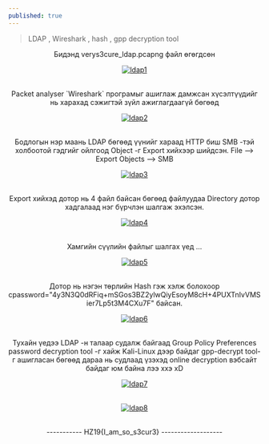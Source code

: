 ```yaml
---
published: true
---
```

> LDAP , Wireshark , hash , gpp decryption tool

<p align="center">
Бидэнд verys3cure_ldap.pcapng файл өгөгдсөн  
</p>

<p align="center">
<a href="https://imgbb.com/"><img src="https://i.ibb.co/wN03Fqy/ldap1.png" alt="ldap1" border="0"></a><br /><a target='_blank' href='https://imgbb.com/'></a><br />
</p>

<p align="center">
Packet analyser `Wireshark` програмыг ашиглаж дамжсан хүсэлтүүдийг нь харахад сэжигтэй зүйл ажиглагдаагүй бөгөөд 
</p>

<p align="center">
<a href="https://ibb.co/4J6Dgfn"><img src="https://i.ibb.co/ZNnw1Jp/ldap2.png" alt="ldap2" border="0"></a><br /><a target='_blank' href='https://imgbb.com/'></a><br />
</p>

<p align="center">
Бодлогын нэр маань LDAP бөгөөд үүнийг хараад HTTP биш SMB -тэй холбоотой гэдгийг ойлгоод Object -г Export хийхээр шийдсэн. File --> Export Objects --> SMB
</p>

<p align="center">
<a href="https://ibb.co/ByPLn1c"><img src="https://i.ibb.co/6HZYXdr/ldap3.png" alt="ldap3" border="0"></a><br /><a target='_blank' href='https://imgbb.com/'></a><br />
</p>

<p align="center">
Export хийхэд дотор нь 4 файл байсан бөгөөд файлуудаа Directory дотор хадгалаад нэг бүрчлэн шалгаж эхэлсэн.
</p>

<p align="center">
<a href="https://imgbb.com/"><img src="https://i.ibb.co/qpG7KJm/ldap4.png" alt="ldap4" border="0"></a><br /><a target='_blank' href='https://imgbb.com/'></a><br />
</p>

<p align="center">
Хамгийн сүүлийн файлыг шалгах үед ...
</p>

<p align="center">
<a href="https://ibb.co/VLS7NVY"><img src="https://i.ibb.co/Rg0xS2T/ldap5.png" alt="ldap5" border="0"></a><br /><a target='_blank' href='https://imgbb.com/'></a><br />
</p>

<p align="center">
Дотор нь нэгэн төрлийн Hash гэж хэлж болохоор cpassword="4y3N3Q0dRFiq+mSGos3BZ2ylwQiyEsoyM8cH+4PUXTnIvVMSier7Lp5t3M4CXu7F" байсан.
</p>

<p align="center">
<a href="https://ibb.co/xHHkh3b"><img src="https://i.ibb.co/C22cBWy/ldap6.png" alt="ldap6" border="0"></a><br /><a target='_blank' href='https://imgbb.com/'></a><br />
</p>

<p align="center">
Тухайн үедээ LDAP -н талаар судалж байгаад Group Policy Preferences password decryption tool -г хайж Kali-Linux дээр байдаг gpp-decrypt tool-г ашигласан бөгөөд дараа нь судлаад үзэхэд online decryption вэбсайт байдаг юм байна лээ ххэ xD
</p>

<p align="center">
<a href="https://ibb.co/FY9H6V6"><img src="https://i.ibb.co/M1bBn6n/ldap7.png" alt="ldap7" border="0"></a><br /><a target='_blank' href='https://imgbb.com/'></a><br />
</p>


<p align="center">
<a href="https://ibb.co/wS7QcjW"><img src="https://i.ibb.co/gSdW4hT/ldap8.png" alt="ldap8" border="0"></a><br /><a target='_blank' href='https://imgbb.com/'></a><br />
</p>

<p align="center">
----------- HZ19{I_am_so_s3cur3} -------------------
</p>
